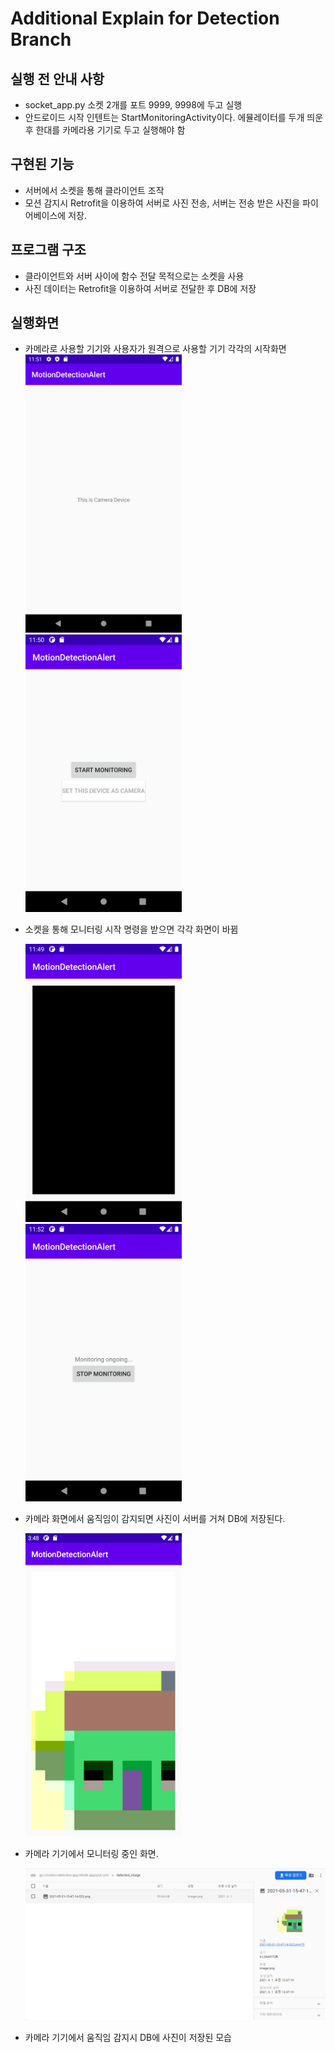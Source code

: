 # Additional Explain for Detection Branch

## 실행 전 안내 사항

- socket_app.py 소켓 2개를 포트 9999, 9998에 두고 실행
- 안드로이드 시작 인텐트는 StartMonitoringActivity이다. 에뮬레이터를 두개 띄운 후 한대를 카메라용 기기로 두고 실행해야 함

## 구현된 기능

- 서버에서 소켓을 통해 클라이언트 조작
- 모션 감지시 Retrofit을 이용하여 서버로 사진 전송, 서버는 전송 받은 사진을 파이어베이스에 저장.

## 프로그램 구조

- 클라이언트와 서버 사이에 함수 전달 목적으로는 소켓을 사용
- 사진 데이터는 Retrofit을 이용하여 서버로 전달한 후 DB에 저장

## 실행화면

- 카메라로 사용할 기기와 사용자가 원격으로 사용할 기기 각각의 시작화면 <br/>
  <img src="image/detection_1.png" width="250px">
  <img src="image/detection_2.png" width="250px">
- 소켓을 통해 모니터링 시작 명령을 받으면 각각 화면이 바뀜 <br/>

  <img src="image/detection_3.png" width="250px">
  <img src="image/detection_4.png" width="250px">
- 카메라 화면에서 움직임이 감지되면 사진이 서버를 거쳐 DB에 저장된다. <br/>
  
  <img src="image/detection_5.PNG" width="250px">
- 카메라 기기에서 모니터링 중인 화면. <br/>

  <img src="image/detection_8.PNG">
- 카메라 기기에서 움직임 감지시 DB에 사진이 저장된 모습

